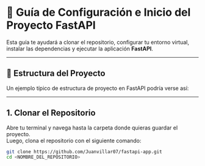 # 🚀 Guía de Configuración e Inicio del Proyecto FastAPI

Esta guía te ayudará a clonar el repositorio, configurar tu entorno virtual, instalar las dependencias y ejecutar la aplicación **FastAPI**.

---

## 📂 Estructura del Proyecto
Un ejemplo típico de estructura de proyecto en FastAPI podría verse así:


---

## 1. Clonar el Repositorio
Abre tu terminal y navega hasta la carpeta donde quieras guardar el proyecto.  
Luego, clona el repositorio con el siguiente comando:

```bash
git clone https://github.com/Juanvillar07/fastapi-app.git
cd <NOMBRE_DEL_REPOSITORIO>
